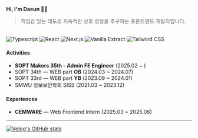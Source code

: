 <!-- Profile README -->

<div align="left">
  
**Hi, I'm **Daeun** 👋🏻**

> 책임감 있는 태도로 지속적인 상호 성장을 추구하는 프론트엔드 개발자입니다.

<br/>

<img alt="Typescript" src="https://img.shields.io/badge/Typescript-3178C6.svg?style=flat&logo=typescript&logoColor=white"/>
<img alt="React" src="https://img.shields.io/badge/React-61DAFB.svg?style=flat&logo=react&logoColor=white"/>
<img alt="Next.js" src="https://img.shields.io/badge/Next.js-000000.svg?style=flat&logo=nextdotjs&logoColor=white"/>
<img alt="Vanilla Extract" src="https://img.shields.io/badge/Vanilla Extract-F786AD?style=flat&logo=vanillaExtract&logoColor=white"/>
<img alt="Tailwind CSS" src="https://img.shields.io/badge/TailwindCSS-38B2AC.svg?style=flat&logo=tailwindcss&logoColor=white"/>

<br/>
</div>

#### Activities
- **SOPT Makers 35th - Admin FE Engineer** (2025.02 ~ )
- SOPT 34th — WEB part **OB** (2024.03 ~ 2024.07)
- SOPT 33rd — WEB part **YB** (2023.09 ~ 2024.01)
- SMWU 정보보안학회 SISS (2021.03 ~ 2023.12)

#### Experiences
- **CEMWARE** — Web Frontend Intern (2025.03 ~ 2025.06)



---


[![Velog's GitHub stats](https://velog-readme-stats.vercel.app/api?name=namdaeun)](https://github.com/skaekdms/velog-readme-stats)


